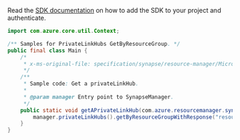 Read the [SDK documentation](https://github.com/Azure/azure-sdk-for-java/blob/azure-resourcemanager-synapse_1.0.0-beta.3/sdk/synapse/azure-resourcemanager-synapse/README.md) on how to add the SDK to your project and authenticate.

```java
import com.azure.core.util.Context;

/** Samples for PrivateLinkHubs GetByResourceGroup. */
public final class Main {
    /*
     * x-ms-original-file: specification/synapse/resource-manager/Microsoft.Synapse/stable/2021-06-01/examples/GetPrivateLinkHub.json
     */
    /**
     * Sample code: Get a privateLinkHub.
     *
     * @param manager Entry point to SynapseManager.
     */
    public static void getAPrivateLinkHub(com.azure.resourcemanager.synapse.SynapseManager manager) {
        manager.privateLinkHubs().getByResourceGroupWithResponse("resourceGroup1", "privateLinkHub1", Context.NONE);
    }
}
```
